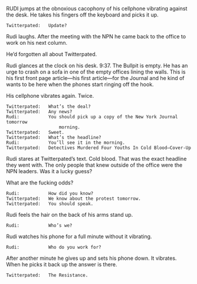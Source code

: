 RUDI jumps at the obnoxious cacophony of his cellphone vibrating against the
desk. He takes his fingers off the keyboard and picks it up.

```
Twitterpated:   Update?
```

Rudi laughs. After the meeting with the NPN he came back to the office to work
on his next column.

He’d forgotten all about Twitterpated.

Rudi glances at the clock on his desk. 9:37. The Bullpit is empty. He has an
urge to crash on a sofa in one of the empty offices lining the walls. This is
his first front page article—his first article—for the Journal and he kind of
wants to be here when the phones start ringing off the hook.

His cellphone vibrates again. Twice.

```
Twitterpated:   What’s the deal?
Twitterpated:   Any news?
Rudi:           You should pick up a copy of the New York Journal tomorrow
                    morning.
Twitterpated:   Sweet.
Twitterpated:   What’s the headline?
Rudi:           You’ll see it in the morning.
Twitterpated:   Detectives Murdered Four Youths In Cold Blood—Cover-Up
```

Rudi stares at Twitterpated’s text. Cold blood. That was the exact headline they
went with. The only people that knew outside of the office were the NPN leaders.
Was it a lucky guess?

What are the fucking odds?

```
Rudi:           How did you know?
Twitterpated:   We know about the protest tomorrow.
Twitterpated:   You should speak.
```

Rudi feels the hair on the back of his arms stand up.

```
Rudi:           Who’s we?
```

Rudi watches his phone for a full minute without it vibrating.

```
Rudi:           Who do you work for?
```

After another minute he gives up and sets his phone down. It vibrates. When he
picks it back up the answer is there.

```
Twitterpated:   The Resistance.
```
